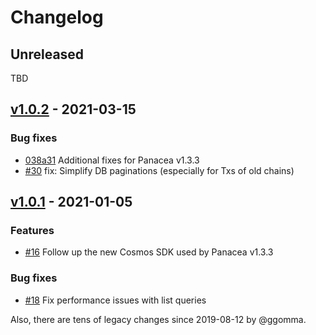 # Changelog

## Unreleased

TBD

## [v1.0.2](https://github.com/medibloc/explorer/releases/tag/v1.0.2) - 2021-03-15

### Bug fixes

- [038a31](https://github.com/medibloc/explorer/commit/038a313621b551c57d80a13a8cbb0c71dfc8a327) Additional fixes for Panacea v1.3.3
- [\#30](https://github.com/medibloc/explorer/pull/30) fix: Simplify DB paginations (especially for Txs of old chains)


## [v1.0.1](https://github.com/medibloc/explorer/releases/tag/v1.0.1) - 2021-01-05

### Features

- [\#16](https://github.com/medibloc/explorer/commit/86bb8134ffe063dce2030ffedb5316b90042fed2) Follow up the new Cosmos SDK used by Panacea v1.3.3

### Bug fixes

- [\#18](https://github.com/medibloc/explorer/pull/18) Fix performance issues with list queries

Also, there are tens of legacy changes since 2019-08-12 by @ggomma.
